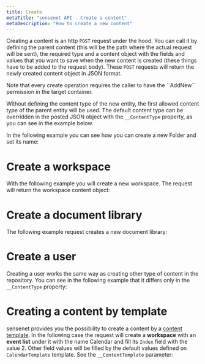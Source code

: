 ```yaml
---
title: Create
metaTitle: "sensenet API - Create a content"
metaDescription: "How to create a new content"
---
```


Creating a content is an http `POST` request under the hood. You can call it by defining the parent content (this will be the path where the actual request will be sent), the required type and a content object with the fields and values that you want to save when the new content is created (these things have to be added to the request body). These `POST` requests will return the newly created content object in JSON format.

<note severity="info">
Note that every create operation requires the caller to have the ``AddNew`` permission in the target container.
</note>

Without defining the content type of the new entity, the first allowed content type of the parent entity will be used. The default content type can be overridden in the posted JSON object with the `__ContentType` property, as you can see in the example below.

In the following example you can see how you can create a new Folder and set its name:

<tab category="content-management" article="create" example="create" />

# Create a workspace

With the following example you will create a new workspace. The request will return the workspace content object:

<tab category="content-management" article="create" example="createWs" />

# Create a document library

The following example request creates a new document library:

<tab category="content-management" article="create" example="createDocLib" />

# Create a user

Creating a user works the same way as creating other type of content in the repository. You can see in the following example that it differs only in the `__ContentType` property:

<tab category="content-management" article="create" example="createUser" />

# Creating a content by template

sensenet provides you the possibility to create a content by a [content template](/concepts/content-templates). In the following case the request will create a **workspace** with an **event list** under it with the name Calendar and fill its `Index` field with the value 2. Other field values will be filled by the default values defined on `CalendarTemplate` template. See the `__ContentTemplate` parameter:

<tab category="content-management" article="create" example="createByTemplate" />
